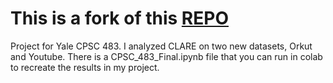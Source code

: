 # This is a fork of this [REPO](https://github.com/FDUDSDE/KDD2022CLARE) 
Project for Yale CPSC 483. I analyzed CLARE on two new datasets, Orkut and Youtube. There is a CPSC_483_Final.ipynb file that you can run in colab to recreate the results in my project.  




  
